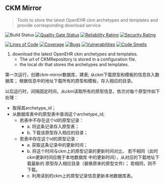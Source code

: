 ## CKM Mirror

> Tools to store the latest OpenEHR ckm archetypes and templates and provide corresponding download service

![Build Status](https://github.com/cloudphr/ckmirror/workflows/Build/badge.svg)
[![Quality Gate Status](https://sonarcloud.io/api/project_badges/measure?project=cloudphr_ckmirror&metric=alert_status)](https://sonarcloud.io/dashboard?id=cloudphr_ckmirror)
[![Reliability Rating](https://sonarcloud.io/api/project_badges/measure?project=cloudphr_ckmirror&metric=reliability_rating)](https://sonarcloud.io/dashboard?id=cloudphr_ckmirror)
[![Security Rating](https://sonarcloud.io/api/project_badges/measure?project=cloudphr_ckmirror&metric=security_rating)](https://sonarcloud.io/dashboard?id=cloudphr_ckmirror)

[![Lines of Code](https://sonarcloud.io/api/project_badges/measure?project=cloudphr_ckmirror&metric=ncloc)](https://sonarcloud.io/dashboard?id=cloudphr_ckmirror)
[![Coverage](https://sonarcloud.io/api/project_badges/measure?project=cloudphr_ckmirror&metric=coverage)](https://sonarcloud.io/dashboard?id=cloudphr_ckmirror)
[![Bugs](https://sonarcloud.io/api/project_badges/measure?project=cloudphr_ckmirror&metric=bugs)](https://sonarcloud.io/dashboard?id=cloudphr_ckmirror)
[![Vulnerabilities](https://sonarcloud.io/api/project_badges/measure?project=cloudphr_ckmirror&metric=vulnerabilities)](https://sonarcloud.io/dashboard?id=cloudphr_ckmirror)
[![Code Smells](https://sonarcloud.io/api/project_badges/measure?project=cloudphr_ckmirror&metric=code_smells)](https://sonarcloud.io/dashboard?id=cloudphr_ckmirror)

1. download the latest OpenEHR ckm archetypes and templates.
    - The url of CKMRepository is stored in a configuration file.
    - the local dir that stores the archetypes and templates.
    
第一次运行，创建ckm-mirror数据库，建表;
从ckm下载原型和模板的信息存入数据库；
根据信息中的地址下载所有的原型和模板，存入相应的目录。


以后运行时，间隔固定时间，从ckm读取所有的原型信息，依次对每个原型作如下处理：
- 取得其archetype_id；
- 从数据库表中的原型表中查询这个archetype_id;
    - 若表中不存在这个id的原型记录：
        - a. 将这条记录存入原型表；
        - b. 下载该原型存入相应的目录；
    - 若表中存在这个id的原型记录：
        - a. 获取这条记录中的更新时间；
        - b. 将这个时间与ckm上的原型记录的更新时间对比，
             若不相同（此时ckm更新时间应晚于本地数据库
             中的更新时间），从对应的下载地址下载最新的
             原型存入相应目录（替换原来的原型文件）；
             若相同，则不下载。
        - c. 利用读到的ckm上的原型记录信息更新本地数据库表。



